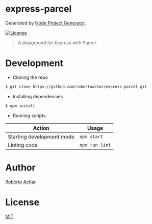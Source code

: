 # express-parcel

Generated by [Node Project Generator](https://github.com/robertoachar/generator-node).

[![License][license-badge]][license-url]

> A playground for Express with Parcel.

# Development

* Cloning the repo

```bash
$ git clone https://github.com/robertoachar/express-parcel.git
```

* Installing dependencies

```bash
$ npm install
```

* Running scripts

| Action                    | Usage          |
| ------------------------- | -------------- |
| Starting development mode | `npm start`    |
| Linting code              | `npm run lint` |

# Author

[Roberto Achar](https://twitter.com/robertoachar)

# License

[MIT](https://github.com/robertoachar/express-parcel/blob/master/LICENSE)

[license-badge]: https://img.shields.io/github/license/robertoachar/express-parcel.svg
[license-url]: https://opensource.org/licenses/MIT
